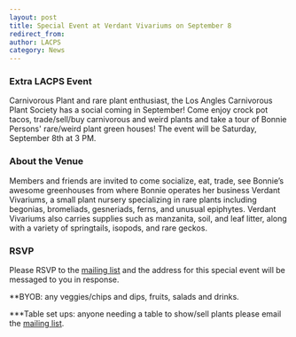 ```yaml
---
layout: post
title: Special Event at Verdant Vivariums on September 8
redirect_from:
author: LACPS
category: News
---
```


### Extra LACPS Event

Carnivorous Plant and rare plant enthusiast, the Los Angles Carnivorous Plant Society has a social coming in September! Come enjoy crock pot tacos, trade/sell/buy carnivorous and weird plants and take a tour of Bonnie Persons' rare/weird plant green houses! The event will be Saturday, September 8th at 3 PM.

### About the Venue

Members and friends are invited to come socialize, eat, trade, see Bonnie’s awesome greenhouses from where Bonnie operates her business Verdant Vivariums, a small plant nursery specializing in rare plants including begonias, bromeliads, gesneriads, ferns, and unusual epiphytes. Verdant Vivariums also carries supplies such as manzanita, soil, and leaf litter, along with a variety of springtails, isopods, and rare geckos.

### RSVP

Please RSVP to the [mailing list](/mailing-list) and the address for this special event will be messaged to you in response.

**BYOB: any veggies/chips and dips, fruits, salads and drinks. 

***Table set ups: anyone needing a table to show/sell plants please email the [mailing list](/mailing-list).
